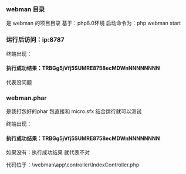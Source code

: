 ### webman 目录
是 webman 的项目目录  基于：php8.0环境
启动命令为：php webman start 

### 运行后访问：ip:8787 

终端出现：
#### 执行成功结果：TRBGg5jVfj5SUMRE8758ecMDWnNNNNNNNN

代表没问题

### webman.phar 
是我打包好的phar 包直接和 micro.sfx 结合运行就可以测试
 
终端出现：
#### 执行成功结果：TRBGg5jVfj5SUMRE8758ecMDWnNNNNNNNN 
如果没有：执行成功结果  就代表不对

代码位于：\webman\app\controller\IndexController.php

